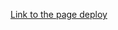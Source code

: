 [Link to the page deploy](https://rolling-scopes-school.github.io/nikolaykrishtopa-JSFE2023Q1/shelter/)
